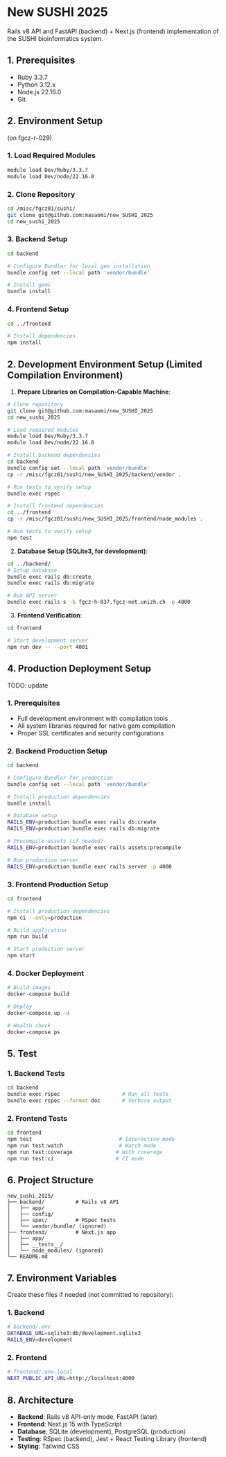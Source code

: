 # New SUSHI 2025

Rails v8 API and FastAPI (backend) + Next.js (frontend) implementation of the SUSHI bioinformatics system.

## 1. Prerequisites

- Ruby 3.3.7
- Python 3.12.x
- Node.js 22.16.0
- Git

## 2. Environment Setup

(on fgcz-r-029)

### 1. Load Required Modules
```bash
module load Dev/Ruby/3.3.7
module load Dev/node/22.16.0
```

### 2. Clone Repository
```bash
cd /misc/fgcz01/sushi/
git clone git@github.com:masaomi/new_SUSHI_2025
cd new_sushi_2025
```

### 3. Backend Setup
```bash
cd backend

# Configure Bundler for local gem installation
bundle config set --local path 'vendor/bundle'

# Install gems
bundle install
```

### 4. Frontend Setup
```bash
cd ../frontend

# Install dependencies
npm install
```

## 2. Development Environment Setup (Limited Compilation Environment)

1. **Prepare Libraries on Compilation-Capable Machine**:
```bash
# Clone repository
git clone git@github.com:masaomi/new_SUSHI_2025
cd new_sushi_2025

# Load required modules
module load Dev/Ruby/3.3.7
module load Dev/node/22.16.0

# Install backend dependencies
cd backend
bundle config set --local path 'vendor/bundle'
cp -r /misc/fgcz01/sushi/new_SUSHI_2025/backend/vendor .

# Run tests to verify setup
bundle exec rspec

# Install frontend dependencies
cd ../frontend
cp -r /misc/fgcz01/sushi/new_SUSHI_2025/frontend/node_modules .

# Run tests to verify setup
npm test
```

2. **Database Setup (SQLite3, for development)**:
```bash
cd ../backend/
# Setup database
bundle exec rails db:create
bundle exec rails db:migrate

# Run API server
bundle exec rails s -b fgcz-h-037.fgcz-net.unizh.ch -p 4000
```

3. **Frontend Verification**:
```bash
cd frontend

# Start development server
npm run dev -- --port 4001
```

## 4. Production Deployment Setup

TODO: update

### 1. Prerequisites
- Full development environment with compilation tools
- All system libraries required for native gem compilation
- Proper SSL certificates and security configurations

### 2. Backend Production Setup
```bash
cd backend

# Configure Bundler for production
bundle config set --local path 'vendor/bundle'

# Install production dependencies
bundle install

# Database setup
RAILS_ENV=production bundle exec rails db:create
RAILS_ENV=production bundle exec rails db:migrate

# Precompile assets (if needed)
RAILS_ENV=production bundle exec rails assets:precompile

# Run production server
RAILS_ENV=production bundle exec rails server -p 4000
```

### 3. Frontend Production Setup
```bash
cd frontend

# Install production dependencies
npm ci --only=production

# Build application
npm run build

# Start production server
npm start
```

### 4. Docker Deployment
```bash
# Build images
docker-compose build

# Deploy
docker-compose up -d

# Health check
docker-compose ps
```


## 5. Test

### 1. Backend Tests
```bash
cd backend
bundle exec rspec                    # Run all tests
bundle exec rspec --format doc       # Verbose output
```

### 2. Frontend Tests
```bash
cd frontend
npm test                            # Interactive mode
npm run test:watch                  # Watch mode
npm run test:coverage              # With coverage
npm run test:ci                    # CI mode
```

## 6. Project Structure

```
new_sushi_2025/
├── backend/          # Rails v8 API
│   ├── app/
│   ├── config/
│   ├── spec/         # RSpec tests
│   └── vendor/bundle/ (ignored)
├── frontend/         # Next.js app
│   ├── app/
│   ├── __tests__/
│   └── node_modules/ (ignored)
└── README.md
```

## 7. Environment Variables

Create these files if needed (not committed to repository):

### 1. Backend
```bash
# backend/.env
DATABASE_URL=sqlite3:db/development.sqlite3
RAILS_ENV=development
```

### 2. Frontend
```bash
# frontend/.env.local
NEXT_PUBLIC_API_URL=http://localhost:4000
```

## 8. Architecture

- **Backend**: Rails v8 API-only mode, FastAPI (later)
- **Frontend**: Next.js 15 with TypeScript
- **Database**: SQLite (development), PostgreSQL (production)
- **Testing**: RSpec (backend), Jest + React Testing Library (frontend)
- **Styling**: Tailwind CSS
